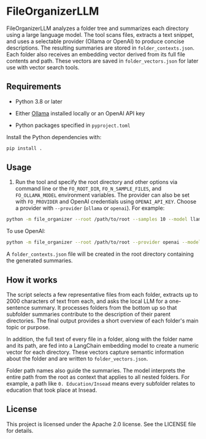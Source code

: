 # FileOrganizerLLM

FileOrganizerLLM analyzes a folder tree and summarizes each directory using a large language model. The tool scans files, extracts a text snippet, and uses a selectable provider (Ollama or OpenAI) to produce concise descriptions. The resulting summaries are stored in `folder_contexts.json`.
Each folder also receives an embedding vector derived from its full file contents and path. These vectors are saved in `folder_vectors.json` for later use with vector search tools.

## Requirements

- Python 3.8 or later
- Either [Ollama](https://github.com/jmorganca/ollama) installed locally or an OpenAI API key

- Python packages specified in `pyproject.toml`

Install the Python dependencies with:

```bash
pip install .
```

## Usage

1. Run the tool and specify the root directory and other options via command line or the `FO_ROOT_DIR`, `FO_N_SAMPLE_FILES`, and `FO_OLLAMA_MODEL` environment variables. The provider can also be set with `FO_PROVIDER` and OpenAI credentials using `OPENAI_API_KEY`. Choose a provider with `--provider` (`ollama` or `openai`). For example:

```bash
python -m file_organizer --root /path/to/root --samples 10 --model llama3 --provider ollama --verbose
```

To use OpenAI:

```bash
python -m file_organizer --root /path/to/root --provider openai --model gpt-3.5-turbo --openai-api-key YOUR_KEY
```

A `folder_contexts.json` file will be created in the root directory containing the generated summaries.

## How it works

The script selects a few representative files from each folder, extracts up to 2000 characters of text from each, and asks the local LLM for a one-sentence summary. It processes folders from the bottom up so that subfolder summaries contribute to the description of their parent directories. The final output provides a short overview of each folder's main topic or purpose.

In addition, the full text of every file in a folder, along with the folder name and its path, are fed into a LangChain embedding model to create a numeric vector for each directory. These vectors capture semantic information about the folder and are written to `folder_vectors.json`.

Folder path names also guide the summaries. The model interprets the entire path
from the root as context that applies to all nested folders. For example, a path
like `0. Education/Insead` means every subfolder relates to education that took
place at Insead.

## License

This project is licensed under the Apache 2.0 license. See the LICENSE file for details.
